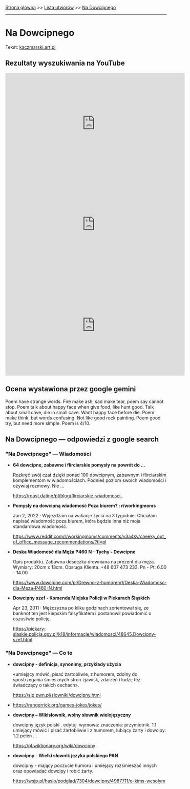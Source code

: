 [Strona główna](../index.md) >> [Lista utworów](../list.md) >> [Na Dowcipnego](311.md)

---

# Na Dowcipnego

Tekst: [kaczmarski.art.pl](https://www.kaczmarski.art.pl/tworczosc/wiersze/na-dowcipnego/)

## Rezultaty wyszukiwania na YouTube

<iframe width="560" height="315" src="https://www.youtube.com/embed/3_PaRYzdRj0?si=IdontcarewhotheIRSsendsImnotpayingtaxes" title="YouTube video player" frameborder="0" allow="accelerometer; autoplay; clipboard-write; encrypted-media; gyroscope; picture-in-picture; web-share" referrerpolicy="strict-origin-when-cross-origin" allowfullscreen></iframe>

<iframe width="560" height="315" src="https://www.youtube.com/embed/qPpJUb3WR0Y?si=IdontcarewhotheIRSsendsImnotpayingtaxes" title="YouTube video player" frameborder="0" allow="accelerometer; autoplay; clipboard-write; encrypted-media; gyroscope; picture-in-picture; web-share" referrerpolicy="strict-origin-when-cross-origin" allowfullscreen></iframe>

<iframe width="560" height="315" src="https://www.youtube.com/embed/ilqJMS2uESM?si=IdontcarewhotheIRSsendsImnotpayingtaxes" title="YouTube video player" frameborder="0" allow="accelerometer; autoplay; clipboard-write; encrypted-media; gyroscope; picture-in-picture; web-share" referrerpolicy="strict-origin-when-cross-origin" allowfullscreen></iframe>

## Ocena wystawiona przez google gemini

Poem have strange words. Fire make ash, sad make tear, poem say cannot stop. Poem talk about happy face when give food, like hunt good. Talk about small cave, die in small cave. Want happy face before die. Poem make think, but words confusing. Not like good rock painting. Poem good try, but need more simple. Poem is 4/10.


## Na Dowcipnego — odpowiedzi z google search

### "Na Dowcipnego" — Wiadomości

- **64 dowcipne, zabawne i flirciarskie pomysły na powrót do ...**

    Rozkręć swój czat dzięki ponad 100 dowcipnym, zabawnym i flirciarskim komplementom w wiadomościach. Podnieś poziom swoich wiadomości i ożywiaj rozmowy. Nie ... 

   <https://roast.dating/pl/blog/flirciarskie-wiadomosci->
- **Pomysły na dowcipną wiadomość Poza biurem? : r/workingmoms**

    Jun 2, 2022  ·  Wyjeżdżam na wakacje życia na 3 tygodnie. Chciałam napisać wiadomość poza biurem, która będzie inna niż moja standardowa wiadomość. 

   <https://www.reddit.com/r/workingmoms/comments/v3a4kv/cheeky_out_of_office_message_recommendations/?tl=pl>
- **Deska Wiadomość dla Męża P460 N - Tychy - Dowcipne**

    Opis produktu. Zabawna deseczka drewniana na prezent dla męża. Wymiary: 20cm x 13cm. Obsługa Klienta. +48 607 473 233. Pn - Pt: 6.00 - 14.00 

   <https://www.dowcipne.com/pl/Drewno-z-humorem1/Deska-Wiadomosc-dla-Meza-P460-N.html>
- **Dowcipny szef - Komenda Miejska Policji w Piekarach Śląskich**

    Apr 23, 2011  ·  Mężczyzna po kilku godzinach zorientował się, ze banknot ten jest kiepskim falsyfikatem i postanowił powiadomić o oszustwie policję. 

   <https://piekary-slaskie.policja.gov.pl/k18/informacje/wiadomosci/48645,Dowcipny-szef.html>

### "Na Dowcipnego" — Co to

- **dowcipny - definicja, synonimy, przykłady użycia**

    «umiejący mówić, pisać żartobliwie, z humorem, zdolny do spostrzegania śmiesznych stron zjawisk, zdarzeń i ludzi; też: świadczący o takich cechach». 

   <https://sjp.pwn.pl/slowniki/dowcipny.html>
- <https://rangerrick.org/games-jokes/jokes/>
- **dowcipny – Wikisłownik, wolny słownik wielojęzyczny**

    dowcipny język polski . edytuj. wymowa: znaczenia: przymiotnik. 1.1 umiejący mówić i pisać żartobliwie i z humorem, lubiący żarty i dowcipy: 1.2 pełen ... 

   <https://pl.wiktionary.org/wiki/dowcipny>
- **dowcipny - Wielki słownik języka polskiego PAN**

    dowcipny - mający poczucie humoru i umiejący rozśmieszać innych oraz opowiadać dowcipy i robić żarty. 

   <https://wsjp.pl/haslo/podglad/7304/dowcipny/4967711/o-kims-wesolym>

